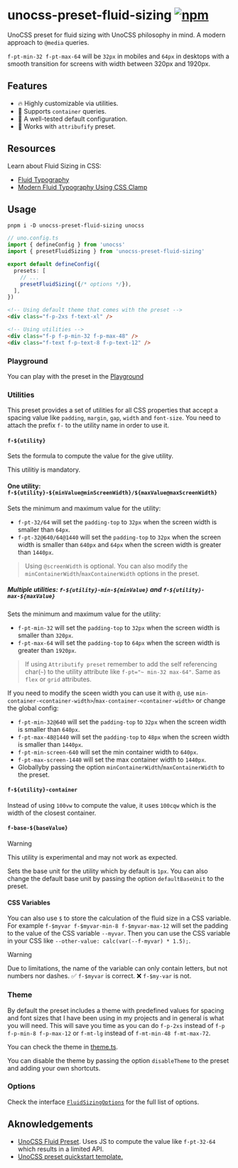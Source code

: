 # unocss-preset-fluid-sizing [![npm](https://img.shields.io/npm/v/unocss-preset-fluid-sizing)](https://npmjs.com/package/unocss-preset-fluid-sizing)

UnoCSS preset for fluid sizing with UnoCSS philosophy in mind. A modern approach to `@media` queries.

`f-pt-min-32 f-pt-max-64` will be `32px` in mobiles and `64px` in desktops with a smooth transition for screens with width between 320px and 1920px.

## Features

- 🔥 Highly customizable via utilities.
- 📏 Supports `container` queries.
- 💅 A well-tested default configuration.
- 🙈 Works with `attribufify` preset.

## Resources

Learn about Fluid Sizing in CSS:

- [Fluid Typography](https://css-tricks.com/snippets/css/fluid-typography/)
- [Modern Fluid Typography Using CSS Clamp](https://www.smashingmagazine.com/2022/01/modern-fluid-typography-css-clamp/)

## Usage
```shell
pnpm i -D unocss-preset-fluid-sizing unocss
```

```ts
// uno.config.ts
import { defineConfig } from 'unocss'
import { presetFluidSizing } from 'unocss-preset-fluid-sizing'

export default defineConfig({
  presets: [
    // ...
    presetFluidSizing({/* options */}),
  ],
})
```

```html
<!-- Using default theme that comes with the preset -->
<div class="f-p-2xs f-text-xl" />

<!-- Using utilities -->
<div class="f-p f-p-min-32 f-p-max-48" />
<div class="f-text f-p-text-8 f-p-text-12" />
```

### Playground

You can play with the preset in the [Playground](https://unocss.dev/play/#html=DwEwlgbgBAZgtABzgGwOYD4BQUrAIRxxQCqAzmAHapQAuAFgKZQgMwCGArsjbYwLZMohLDlCRYcGgwAeNOABZpydAAkGATzzAA9OAgjcCKAGNkbUqQC8AInhTZcAIwAObQCY319AHUGyYwD2ArQBvEwACgBODKQMPOFm6qiRARwUIDoIWJjYuAREZJTUfAHRUMlslCYBFDQpyAB0UACCyMhQpOq1bNJQbGVgLLVgxmztwrnAdG4SfHJKEvbz7TA1cgBGAcgg6ACypUwVVYG19TrTBmLQ66hwyQwMFB1gAF4McACsJmYWNvBzcAADAABQHaRxuZzAxyA2FeHR6S56KA3O7RR7PN6fb7mKy2OBzWZyPiUIGgokEnpOSHQ2GA%2BG6SBI8So%2B4Y8hYr6mXF-Ak8f7E0mAikkihwE40SoUBiRIEiqkQ5zy6TitZSmVOOkMxE5UTTCkLOwyZawNZwTbbdDNGh1MDrDg0MAwdTnNzM663BCUADWEg5DBsAD8oKLqUq%2BFS3HD0AimbrcPqBXBDZJjcmVmaLTsAMIAZVzUAAav0wGx1sgGK73SjbqU2FQmP64ABmGYwGwAEj46gg-SgXZ7-QJQv73d7sojKph9JDNE7-0HkW1cdj%2BkwQA&config=JYWwDg9gTgLgBAbzgEwKYDNgDtUGEJaYDmANHGFKgM6owCCMMUwARgK4zDoCeZF1tAKpYIcAL5x0UCCDgByNiIDGVKnIBQ60JFiIUGbKgAKlGjDJVuIFhAA2VcZOmy5AAUUQVVAPRLoqDXU-LCp4dFs2YGQAZWAAL1RBTltgTmo4AF44AG11OBy5GFQADxg5Mmy5dAIYAFoqeICAXSaSPIKAd3LOqJgACzkWtvzKgYq5PtRgIj6yofbKkGx6xu7F5Y7esfklrFrJ6dnB1oW5EABDYpWEtbPL2s3kfu67q4OZuZORs43b3YetsdhgV-tt1nt3kd5t8LlcuuNYQCngNoSD7mDXvsph8gacQNw-ucoERljAIGAXhdicsbIwZLiYcVCdS9rYMGUyHcWbVmDjUZUwEzxmBzshkNgiLU2egOfIRWKJTzDp9gQKCcLReKsJKyRTOfKtZLaWSQAyCmBZQLNYrdWaBSxbgbFcb6fy5GBbI7rdqpey7e6oF6FT7eVCviDLVySXtbW7rMzo7UXaa456EUTE9KVXjA%2BnuaHs99beNY%2BHKsnbhW3VnbjW3QXbg23Q0buNHs9OZDCyCE9h-Xrzd6iP7I6XVXIHeMq2W5GmCnWZ7mCk2Z0RzgPKmuKW6t7UhQU-BEQHst-7d%2BrlxAOrVT-WIIo0MhK9A0FAeaLgGw1NXUB-tbXDCxZURygc4lAAawlWtaCKN8qBFJQoPmJpNG8AAqNC8jQuAADFoDgX8lD6chzmAKAyCIVAcFAoo4HOOAqD6aAYCUDhJHwwjiI4YAUhgbgsO8IICFCchKDQTAcBiBCJSSHjUmAdIslyfJ3XKdp3Q5dSwEnLS0y03N1NNYEzk0lT42MkA9LMgyVNPYzdyFdTzzUlTpAfVAn2Mtk-2HYymDAyD-2Mis-PJFz5BrYyG2MlsAmM%2BF1LGQzlli8LMVSizfkyiE0sRBKzPRNSUKEkJ4H6VAQFQTJEHabxvEkWowFqAAmYoHFqAA%2BBqmv%2BAAObrakRABGZravq9Ab3XFq2rgTqGt3Pr5qm4bRvyOq4FcGhUAQfhxMMKSwJk5J5OoMR2ngw7tQALhq-IVNatQbuyXqyBG8N8jap6RtegA2d6GJAL6frIZqABZ-pAZAnrBsgAGZmv%2B2wiCe%2BGyFB3r-uKWwnvRsgAHYEeBe6sbkJ6CbIABOP6ifkWGSaeqnXuajGabkUH6ZyEaXrgIbQfB1mAFYOeyXnQZBgAGcXwzENoxoaopSmm9quomhW6n%2BCn5ZKdX7iGoa5dV7WpSIfI5sNxX-iGn6tYt3XevaaosBgWIEhuhB2hUunHpyCnXqG-65Ae0nOfFpnMaoL7mte-mPYBr6xZ56nY8hoHfsR5HOeBnmWdjrGvu55rCdjwPhcLkGk7u2nS6z%2BGA-Zz0UajuA%2BeltozpKkSiFsCAWHOWx8EIaZqqQWEB5gUjqIAdS2G6hop5rQ7gXYx4n1AoGn5Ebvhxfe5oYRUhuuQhsFboShFLBkFwaJogANSJYBzhYNkI8kPuaHEABuDv4H4MwcIiKILsJTVT2jgEwAgYAAApIEAH1yScGEsPMQABKTIXV3aVwAG5EjgDA84ZAYEsC-pXYIIkkD8EwMUaqVRajdFHjUVe68thkGXgwwwTDkRkHEucNgtgYAACFzh7ywKkMgZ9zgXyvrfe%2Bj9n5cOAFQWRqAAAqkxKrVXQG-VAZBuK8QUi-L8a9ZJ6MUjkVookDDFDwk7F2VUsiwPolkOBFpgDCQAHQUOAMUVBABCDIWQsC8NsHAAAZCE3B9E-FZEwRAKIcBxZwAAPwRLgDdTxxQ%2BCUEocYk6Dh7GEOqs4hBIQPFZK8b4-xcBAm2GCWE3BLA4BRLgDEuJCTkkFLSWUjJjgnHwNcSEYhd0u49z7gPYgbj6FO0YRvfo1VJnj3YTM4iTTqm1PCfM6ZWxGmVJacgeJSSl6XBXosrZN1hm937gQcZGyTnIkGfkc5oyrnTAmdgY5U8tlZFYVM25syVlBNCest5bCPnIm2dE2Jey2lL2BT80FsyzndwuWMl53yFnwr6PcuAjzLmDyIG43eiQRHwCyNw3hAihFEtSOCqpAK6lkr4YI4R1Kmm7P2ckhlFLmXwERSM3F4zCX7xgFinFKL8XiMkdfO%2BzAlF5IIsUc%2Bl8pUyKfukf5NTAXysVVI6VD9VUOFZZC9lWqJFKukTK-VqTsVIqeXitxEqzW6tlVi9a2A4BKEpXACA6B3VXJSEoeAbrdG5J0e-cqcBDGBgcMGtIVBY6kPgJVYkHl-6RBiI0HJsbqqRszforFCaI00CgLm6gAA5c46isg5uOrGiZ65IFsDQRG7IUtkFYuqFAOAkCC3ZBjbwUS5I16xqaF6n14Q022JLVQNxmA%2BFrwbU2nx1a5KxvLZVNx2AlARDQFQBtLamjIMPbdSud0k2UWQKmwBGaa36I8V%2BPokDe01v7RQQdsB9EHqxWdEhwlE1r3PZe9NCQp1rrsUvf9KaAFAcSDe6gdawALoyF1Ng%2B623xt-XAKAvDTFnsgxO69K7b0XAQ4%2BvtmS33DtQUh7FtAABK2Hd0AANIEABIdpdLEGxvtKDGPkbAEO-Rh6Z22HOFAoaaHK5YefnexikC3HycojAejz9IHMbY%2BksQAAdTTLHtMdAANTIMY4e-NGHGLMVYjAOVCAxBYq4F2nx4pFGqtURVVAqCMEnvyB2rtPasAVu0TkXYLDLgtFHXAAA8iwAAVqgAN9qnbMGoJA8q67HbO0aEezzXnK7mdgJZqg2RGPqa6dYjLCQxBq1qGx-zlUxCMZHVkYr7HLGVaNmx3YYhvAdcuPV-IsdK7fpyz57tGHsi1cC9kYLhzihhe9ZFmLcWYAJaYPolLajUBuIuohbUWWBvDfwqN0qEbn3hdwxeqDk7YNUFAzOnisFEPIZpYUbWcg9s5Y%2BwxJi%2BWOCFea%2BkqdnGEDceqwgCb9XGtwH%2Bxxrjz6xCg8691hAsJ6tYo%2B0NrzGPxCx0oDANgUAsDHq8xNw%2BHgvCNVMLQWo46ojXCgjTSTDGGd3TyyxX7NNbPqBQV-AtnK74RDA1bHnGGvDSus8nS4N0%2Bd9zYNo5O2ApcYB4Xw-nsuaaKZm%2B8%2BdHnMO0Hx4T0Vzz8U3IxR-cQ6vaAwqwFrqAkCde4-19avlYrXnW5BWvJZZuZaxw14oVIdu9AO4J075FRuCWUqFV7mmoFtSoCWTddyEkPI000QG6ACeL4GEktHiRlFbEZ9Acn2ONOoYRsz0n5ANNYoF6z0Xn9cK16HyGpLJQABHBKnP0CKADf0uAZIADSqBe4sFwJSyBoQoAeZx3r4PE%2B3GUA9GBVAkDvCPvOLUOIB7H10FqAALQPd4Ug8gWNDWq81N7biyQABkrxr1HzQO3X8zpd6wD3ggNGYA6qJKByB2CLVsh0WfSn0kxn0J0Y1qFBz7UyEqVWTgAAB84CTsV1uBoCIVWkDk2UEkE9n159UBF8lBl85AWMXg3sgc-89U2QDlwC2MB8h9H579l9yClFkE%2BtD45BUcud1AX838DdaAv9bcmDVVADkDgC7og8wC-9WMEBFN%2BCf9BCACkDeJuAWC2NRciRCt5DUAR1kleM4BVDVAxdshNCmhWD5B2CjMn8uDu9ikP9%2BDd1NDhClDRD8hxCcgZDlUoA5CVUFC%2B1kEKI%2BCPDf9vDAtfCmhLDuCbDFNAMpFIE%2BlhJnDfVjsoCsg4iSk%2B1cD8DUA6AalIEiCSCJM7oC1yFpB%2BN31qAWFsBbFqp3DzVcjdhuhfCQtigqisgajpU6jLgGigCmjbFcBqiAjajXgbcuiRCKisBej%2BjP9Aifg3cG8lxGiTVJVzUKDTFDc7UHV%2BCViqAyAJAUiXFhJTNjtgh0U15pVJj%2BDcjjjGERinDDiRI-cYAzjWiBj2iFBiUbjUhlC7j4AvAkEsU2R4BsEBdqE5A7MfVIENiPCtiEj68RJsgY9KIllpUyAES48thpVQNIc2j1DcjUSlkPi%2BICivMe1U8yQoBkTX409yTv8AssSXicSqgwIySCSvj9t8ge1UTbEKTOTGgMTaTziPDd05AeTWxFDPiiST0SSoMKSS8%2BTKo6SpjzUhSS8WSJTYT4BshYoKStSaT5SBSlTciMoxTCS0dCjVB4Tc80TkQ5StDqpGMPVbAlApDYReiJBag9DkdKjGhcAeNTT2TzTSToAbTId7S%2B4nSpCrj2FpU3Su0uNiVoy4BsIOsvSEgfSj16o2M8T0SiRfS2T3VzSRTUBgy7SHSnSetmjGgYzkzxjKyLC8yvBshZTdTbSmtSypCHiEykzPSayKs4B9MPTCzOyPTAzqSoBcyPsC0t0K0wASyRNwBu0wz2z4yczEyPTdhbEUEyA2MmyxyyA2y4zUghzyyNzD1GM-T8zCsdTPD%2BSsgpzwBzygTZc7S2MryJAzzY4sdUB7AqpstJSMMS8SzFyDzHiVyuz1zKy%2BzYzkdLgNzZo1yUzUAUFVyIz3dRyYylzDzQL4Key8AUFUF6pnSYLvSqzuzXTTzzyC1dhVcwNQzHSMKQKxzVzqyTz3yJyMNYRqLAK6LgKjzoKKyKs6yPtHyaK7yENqzqKZZhyoNJLyyJLBK7osdX1Sja0O0ABRMCB9Gc6jBssASHYSiU1wrwcI6w3vRTZTZLGBSgcBShPc1QEwCjfRaqbIA9InRIkSKTUxZy743XayrxO0qQyy4wDjeStaeqf4AAHkCWsDXg6lcHCsjOoiRH6A6hxwYxkwfWUhyxwA6DgFo1QCIFUoVVUwAD1MygrWtBplhIFtNkBDNIFEkrpXBqrNNarD1EkWNjNmd8hH0YECEiA3IwBHDPixjbFQ014ABZWFE4jhfoFy6jX8j7VwpAbIbE68yqOovsIawkpoG6cChICoVan-GY4Yra5QnawtCaqazZMFTndHGmT9WOdaf4BKteWoeK1CpKvoFKxnaTMAe9R9PM7K3K-KwqhDRjUqhAKyjjSqvYF6t8Zq1qjqvwvMnqvqga06saqASa2Y6apZOa9BPMkAvHYPZaw6gLDanG64065Bc6yNbGm3JZT%2BPM73SuB6yuJ6%2B4SKtgaKqAWK96uYz676sQtKv62TTK4nVAHKvKgqoq8Gsq3y4oeHREBGuqhqpqmqwzZBdqzqlG7IXq3Bfq%2B8Qa40-tF0xoTG8ao5VCvGqjAmz7MQ0AvQFa%2Bktawg2EVU86s2-atwl2o6k3NeD2hPItS24oBmrZW6nLFmu6Nmu6Dmq4OGt6hO9sL61K36-68Wk9IG6W0Gkq%2BW6GxEBOlW5BJGrqrtPWtGo2jGi6rGq2uYm2ptBanLJan2xUm0jo0O1CwO6ukOsOm688qO-IGOlwkW9OwGyW4GmWsGiGqG1rEulGi4FiSYKgW21yj7ezSBBeoiODNkbUP5SpWGeAxAzepejdV-bdZLRPfaQ9Qmpu0A889Uk2uZUTLewrf2e%2BwojDJSgTUxbtOyko7%2BvJGAgFBAi8%2By5Sxy-xNAqFDAo1LA0B-%2Bso6dHeogfoKjSpaFZ21u5s3Ij2q1LwMBgB9%2Blwx2qIqDGIpAMjAdcB9IbnZm%2B6iU9aaINgMAHQeAGeyhN6qKlgGK7wLmnmrqL5ZYPh7h3m7wREYRmK1OuDUWjKseqWkG2W6e8qyheHIu%2Bqq6VfDWtquej7De5%2Bpelexurzde4%2B7eqiFB5ZSpAWQ%2Bw5ReuDTdc%2B3dS%2BySa%2B%2B2rzcQohtyjU-WmBQ25hquvawLL2ls2xl%2BzxgtL%2BxB6qX%2BqgAhqJyB2lDVEB-BhBrNBJzAmB9Am6FJhysx3evoNBrIDBsm9auQXB7Jv%2B3JqgTx1w0htNchk2ka82mbUaqhgB8QNUhS%2Bhl1eqJhlh5iHyrpTh7mkRvmrhnhiR3muK8Z3muZIRmZrqZ6j6yZxZzmhZmbWoBOlZqR6dGRgGj7LOhRqevOiqou9Wlq1WjRs5ourWnRnLPRux5ehum%2B-IEx-RvJixmlPGGx0x6dBxtgHdBtcvK%2B5BF5k9DxsFntHxvx42yhwJpp1Mno5p4J3ASHX58Jz%2B1JiB3zSp6hwBgJYBxAnJvF1A5pWBzJ6Bip2JrFj51B0l4p328msp6mkdKluJ2NGpkh2gaI6%2BSBCh59Xa956dUTSBcTBFoJoixFlp5FhC3APjdp2hu62OIeuARh5h1hwZkoLxJMSlYZ-hnZ9Kx9Q5ye3OyG5RrxeHQlWoZqgzYuzqsu6F9Gxp3BJQMgbKoVfGrtUmxl0ph4ru914lDplV9aQQd%2BNvHK7AUIX8PZebTBDoA1vZ8bce7OxRk5lRzZ1Ckuh1iu-xk2z1vllu2QpluGruo%2BFvdvOQINgyx2jy6pzg9QM%2BAZzlfQJPMVPl9oX%2BWgF%2BbITtmAYQCAO3TJCBBgVbdgTgHgQdixP%2BS7eICUPlyE5Y2VK6TRb8lBE4FBdQIAA&css=PQKgBA6gTglgLgUzAYwK4Gc4HsC2YDCAyoWABYJQIA0YAhgHYAmYcUD6AZllDhWOqgAOg7nAB0YAGLcwCAB60cggDYIAXGBDAAUKDBi0mXGADe2sGC704AWgDuCGAHNScDQFYADJ4Dc5sAACtMLKAJ5gggCMLPK2ABR2pPBIcsoAlH4WAEa0yADWTlBYqEw2yFjK3Bpw5LxxAOTllVDoYpSMYgAs3vUZ2gC%2BmsBAA&options=N4IgLgTghgdgzgMwPYQLYAkyoDYgFwJTZwCmAvkA&version=65.4.2)

### Utilities

This preset provides a set of utilities for all CSS properties that accept a spacing value like `padding`, `margin`, `gap`, `width` and `font-size`. You need to attach the prefix `f-` to the utility name in order to use it.

#### `f-${utility}`

Sets the formula to compute the value for the give utility.

This utilitiy is mandatory.

#### One utility: `f-${utility}-${minValue@minScreenWidth}/${maxValue@maxScreenWidth}`

Sets the minimum and maximum value for the utility:

- `f-pt-32/64` will set the `padding-top` to `32px` when the screen width is smaller than `64px`.
- `f-pt-32@640/64@1440` will set the `padding-top` to `32px` when the screen width is smaller than `640px` and `64px` when the screen width is greater than `1440px`.

> Using `@screenWidth` is optional. You can also modify the `minContainerWidth`/`maxContainerWidth` options in the preset.

##### Multiple utilities: `f-${utility}-min-${minValue}` and `f-${utility}-max-${maxValue}`

Sets the minimum and maximum value for the utility:

- `f-pt-min-32` will set the `padding-top` to `32px` when the screen width is smaller than `320px`.
- `f-pt-max-64` will set the `padding-top` to `64px` when the screen width is greater than `1920px`.

> If using `Attributify preset` remember to add the self referencing char(`~`) to the utility attribute like `f-pt="~ min-32 max-64"`. Same as `flex` or `grid` attributes.

If you need to modify the sceen width you can use it with `@`, use `min-container-<container-width>`/`max-container-<container-width>` or change the global config:

- `f-pt-min-32@640` will set the `padding-top` to `32px` when the screen width is smaller than `640px`.
- `f-pt-max-48@1440` will set the `padding-top` to `48px` when the screen width is smaller than `1440px`.
- `f-pt-min-screen-640` will set the min container  width to `640px`.
- `f-pt-max-screen-1440` will set the max container width to `1440px`.
- Globallyby passing the option `minContainerWidth`/`maxContainerWidth` to the preset.

#### `f-${utility}-container`

Instead of using `100vw` to compute the value, it uses `100cqw` which is the width of the closest container.

#### `f-base-${baseValue}`

> [!WARNING]
> This utility is experimental and may not work as expected.

Sets the base unit for the utility which by default is `1px`. You can also change the default base unit by passing the option `defaultBaseUnit` to the preset.

#### CSS Variables

You can also use `$` to store the calculation of the fluid size in a CSS variable. For example `f-$myvar f-$myvar-min-8 f-$myvar-max-12` will set the padding to the value of the CSS variable `--myvar`. Then you can use the CSS variable in your CSS like `--other-value: calc(var(--f-myvar) * 1.5);`.

> [!WARNING]
> Due to limitations, the name of the variable can only contain letters, but not numbers nor dashes.
> ✅ `f-$myvar` is correct.
> ❌ `f-$my-var` is not.

### Theme

By default the preset includes a theme with predefined values for spacing and font sizes that I have been using in my projects and in general is what you will need. This will save you time as you can do `f-p-2xs` instead of `f-p f-p-min-8 f-p-max-12` or `f-mt-lg` instead of `f-mt-min-48 f-mt-max-72`.

You can check the theme in [theme.ts](./src/theme.ts).

You can disable the theme by passing the option `disableTheme` to the preset and adding your own shortcuts.

### Options

Check the interface [`FluidSizingOptions`](./src/index.ts) for the full list of options.

## Aknowledgements

- [UnoCSS Fluid Preset](https://renatomoor.github.io/unocss-preset-fluid/). Uses JS to compute the value like `f-pt-32-64` which results in a limited API.
- [UnoCSS preset quickstart template.](https://github.com/unocss-community/unocss-preset-starter)
